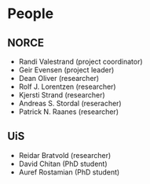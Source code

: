 # People


## NORCE

- Randi Valestrand (project coordinator)
- Geir Evensen (project leader)
- Dean Oliver (researcher)
- Rolf J. Lorentzen (researcher)
- Kjersti Strand (researcher)
- Andreas S. Stordal (reseracher)
- Patrick N. Raanes (researcher)

## UiS

- Reidar Bratvold (researcher)
- David Chitan (PhD student)
- Auref Rostamian (PhD student)
